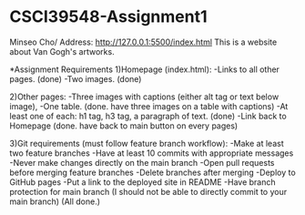 # CSCI39548-Assignment1
Minseo Cho/
Address: http://127.0.0.1:5500/index.html
This is a website about Van Gogh's artworks.

*Assignment Requirements
1)Homepage (index.html):
-Links to all other pages. (done)
-Two images. (done)

2)Other pages:
-Three images with captions (either alt tag or text below image),
-One table. (done. have three images on a table with captions)
-At least one of each: h1 tag, h3 tag, a paragraph of text. (done)
-Link back to Homepage (done. have back to main button on every pages)

3)Git requirements (must follow feature branch workflow):
-Make at least two feature branches
-Have at least 10 commits with appropriate messages
-Never make changes directly on the main branch 
-Open pull requests before merging feature branches
-Delete branches after merging
-Deploy to GitHub pages
-Put a link to the deployed site in README
-Have branch protection for main branch (I should not be able to directly commit to your main branch)
(All done.)
